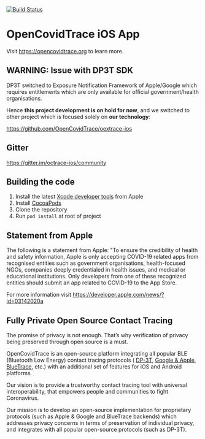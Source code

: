 [![Build Status](https://app.bitrise.io/app/0cb4eec51acf2327/status.svg?token=5o2L69cr8hiihqp06D193g&branch=master)](https://app.bitrise.io/app/0cb4eec51acf2327)

# OpenCovidTrace iOS App

Visit <https://opencovidtrace.org> to learn more.

## WARNING: Issue with DP3T SDK

DP3T switched to Exposure Notification Framework of Apple/Google which requires entitlements which are only available for official government/health organisations.

Hence **this project development is on hold for now**, and we switched to other project which is focused solely on **our technology**:

https://github.com/OpenCovidTrace/oextrace-ios

## Gitter

https://gitter.im/octrace-ios/community

## Building the code

1. Install the latest [Xcode developer tools](https://developer.apple.com/xcode/downloads/) from Apple
2. Install [CocoaPods](https://github.com/CocoaPods/CocoaPods)
3. Clone the repository
4. Run `pod install` at root of project

## Statement from Apple

The following is a statement from Apple: "To ensure the credibility of health and safety information, Apple is only accepting COVID-19 related apps from recognised entities such as government organisations, health-focused NGOs, companies deeply credentialed in health issues, and medical or educational institutions. Only developers from one of these recognized entities should submit an app related to COVID-19 to the App Store.

For more information visit <https://developer.apple.com/news/?id=03142020a>

## Fully Private Open Source Contact Tracing
The promise of privacy is not enough. That’s why verification of privacy being preserved through open source is a must.


OpenCovidTrace is an open-source platform integrating all popular BLE  (Bluetooth Low Energy) contact tracing protocols ( [DP-3T](https://github.com/DP-3T), [Google & Apple](https://www.apple.com/covid19/contacttracing), [BlueTrace](https://github.com/opentrace-community), etc.) with an additional set of features for iOS and Android platforms.


Our vision is to provide a trustworthy contact tracing tool with universal interoperability, that empowers people and communities to fight Coronavirus.


Our mission is to develop an open-source implementation for proprietary protocols (such as Apple & Google and BlueTrace backends) which addresses privacy concerns in terms of preservation of individual privacy, and integrates with all popular open-source protocols (such as DP-3T).

